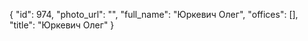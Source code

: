 {
    "id": 974,
    "photo_url": "",
    "full_name": "Юркевич Олег",
    "offices": [],
    "title": "Юркевич Олег"
}